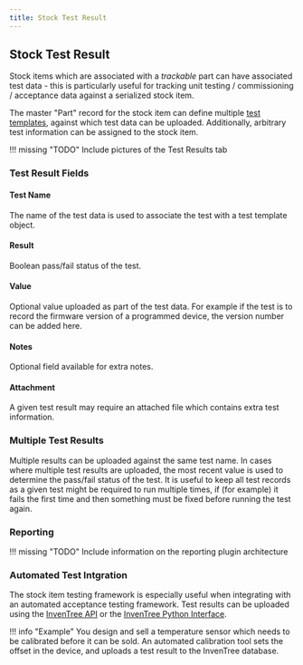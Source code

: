 ```yaml
---
title: Stock Test Result
---
```


## Stock Test Result

Stock items which are associated with a *trackable* part can have associated test data - this is particularly useful for tracking unit testing / commissioning / acceptance data against a serialized stock item.

The master "Part" record for the stock item can define multiple [test templates](/part/test/), against which test data can be uploaded. Additionally, arbitrary test information can be assigned to the stock item.

!!! missing "TODO"
	Include pictures of the Test Results tab

### Test Result Fields

#### Test Name

The name of the test data is used to associate the test with a test template object.

#### Result

Boolean pass/fail status of the test.

#### Value

Optional value uploaded as part of the test data. For example if the test is to record the firmware version of a programmed device, the version number can be added here.

#### Notes

Optional field available for extra notes.

#### Attachment

A given test result may require an attached file which contains extra test information.

### Multiple Test Results

Multiple results can be uploaded against the same test name. In cases where multiple test results are uploaded, the most recent value is used to determine the pass/fail status of the test. It is useful to keep all test records as a given test might be required to run multiple times, if (for example) it fails the first time and then something must be fixed before running the test again.

### Reporting

!!! missing "TODO"
	Include information on the reporting plugin architecture

### Automated Test Intgration

The stock item testing framework is especially useful when integrating with an automated acceptance testing framework. Test results can be uploaded using the [InvenTree API](/extend/api/) or the [InvenTree Python Interface](/extend/python/).

!!! info "Example"
	You design and sell a temperature sensor which needs to be calibrated before it can be sold. An automated calibration tool sets the offset in the device, and uploads a test result to the InvenTree database.
